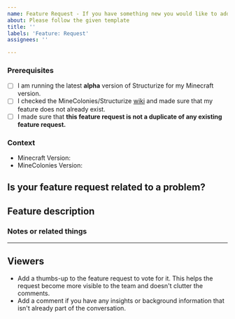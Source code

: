 ```yaml
---	
name: Feature Request - If you have something new you would like to add	
about: Please follow the given template	
title: ''	
labels: 'Feature: Request'	
assignees: ''	

---	
```


<!-- PLEASE DO NOT DELETE TOPICS AS YOUR ISSUE WILL GET CLOSED -->
### Prerequisites <!-- Replace spaces with "x" to tick boxes. -->

- [ ] I am running the latest **alpha** version of Structurize for my Minecraft version.
- [ ] I checked the MineColonies/Structurize [wiki](https://wiki.minecolonies.ldtteam.com/) and made sure that my feature does not already exist.
- [ ] I made sure that **this feature request is not a duplicate of any existing feature request.**

### Context <!-- Exact MineColonies version (e.g. 0.9.126-ALPHA or 0.9.2-RELEASE) *and* the Minecraft version you're playing, please.-->

- Minecraft Version:
- MineColonies Version:

## Is your feature request related to a problem?
<!-- A clear and concise description of what the problem is. Ex: I'm always frustrated when... -->

## Feature description
<!-- A clear and concise description of what you want to happen. Using "*" (dot list) or paragraphs might help readers to understand your description. -->

### Notes or related things
<!-- Anything else you would like to say. -->

---
## Viewers

* Add a thumbs-up to the feature request to vote for it. This helps the request become more visible to the team and doesn't clutter the comments.
* Add a comment if you have any insights or background information that isn't already part of the conversation.
